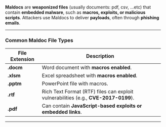 
**Maldocs** are **weaponized files** (usually documents: pdf, csv, ...etc) that contain **embedded malware**, such as **macros, exploits, or malicious scripts**. Attackers use Maldocs to deliver **payloads**, often through **phishing emails**.

---
### **Common Maldoc File Types**

| **File Extension** | **Description**                                                                     |
| ------------------ | ----------------------------------------------------------------------------------- |
| **.docm**          | Word document with **macros enabled**.                                              |
| **.xlsm**          | Excel spreadsheet with **macros enabled**.                                          |
| **.pptm**          | PowerPoint file with macros.                                                        |
| **.rtf**           | Rich Text Format (RTF) files can exploit vulnerabilities (e.g., **CVE-2017-0199**). |
| **.pdf**           | Can contain **JavaScript-based exploits or embedded links**.                        |

---